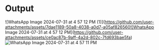 # Output
![WhatsApp Image 2024-07-31 at 4 57 12 PM (1)](https://github.com/user-attachments/assets/7dae1189-50a8-4038-a0d7-a05af826560![WhatsApp Image 2024-07-31 at 4 57 12 PM](https://github.com/user-attachments/assets/ce0ac87b-9aff-4a2d-802c-7fd693bae5fa)
![WhatsApp Image 2024-07-31 at 4 57 11 PM](https://github.com/user-attachments/assets/cceb5d1c-25e0-4f49-bf79-8386cfdae1b7) 
